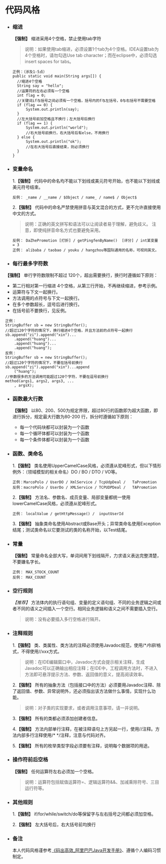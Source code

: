 # 代码风格

* ### 缩进

  **【强制】** 缩进采用4个空格，禁止使用tab字符

  > 说明：如果使用tab缩进，必须设置1个tab为4个空格。IDEA设置tab为4个空格时，请勿勾选Use tab character；而在eclipse中，必须勾选insert spaces for tabs。

  ```
  正例：（涉及1-5点）
  public static void main(String args[]) {
  	//缩进4个空格
  	String say = "hello";
  	//运算符的左右必须有一个空格
  	int flag = 0;
  	//关键词if与括号之间必须有一个空格，括号内的f与左括号，0与右括号不需要空格
  	if (flag == 0) {
  		System.out.println(say);
  	}
  	//左大括号前加空格且不换行；左大括号后换行
  	if (flag == 1) {
  		System.out.println("world");
  		//右大括号前换行，右大括号后有else，不用换行
  	} else {
  		System.out.println("ok");
  		//在右大括号后直接结束，则必须换行
  	}
  }
  ```

* ### 变量命名

  1.**【强制】** 代码中的命名均不能以下划线或美元符号开始，也不能以下划线或美元符号结束。

  ```
  反例： _name / __name / $Object / name_ / name$ / Object$
  ```

  2.**【强制】** 代码中的命名严禁使用拼音与英文混合的方式，更不允许直接使用中文的方式。

  > 说明：正确的英文拼写和语法可以让阅读者易于理解，避免歧义。 注意，即使纯拼音命名方式也要避免采用。

  ```
  反例： DaZhePromotion [打折] / getPingfenByName()  [评分] / int某变量 = 3
  正例： alibaba / taobao / youku / hangzhou等国际通用的名称，可视同英文。
  ```

* ### 每行最多字符数

**【强制】** 单行字符数限制不超过 120个，超出需要换行，换行时遵循如下原则：

- 第二行相对第一行缩进 4个空格，从第三行开始，不再继续缩进，参考示例。
- 运算符与下文一起换行。
- 方法调用的点符号与下文一起换行。
- 在多个参数超长，逗号后进行换行。
- 在括号前不要换行，见反例。

```
正例：
StringBuffer sb = new StringBuffer();
//超过120个字符的情况下，换行缩进4个空格，并且方法前的点符号一起换行
sb.append("zi").append("xin")...
	.append("huang")...
	.append("huang")...
	.append("huang");
反例：
StringBuffer sb = new StringBuffer();
//超过120个字符的情况下，不要在括号前换行
sb.append("zi").append("xin")...append
	("huang");
//参数很多的方法调用可能超过120个字符，不要在逗号前换行
method(args1, args2, args3, ...
	, argsX);
```

* ### 函数最大行数

  **【强制】** 以80、200、500为规定界限，超过80行的函数即为超大函数，即进行拆分，规定最大行数为80-200  行，拆分时遵循如下原则：

  - 每一个代码块都可以封装为一个函数
  - 每一个循环体都可以封装为一个函数
  - 每一个条件体都可以封装为一个函数

* ### 函数、类命名

  1.**【强制】** 类名使用UpperCamelCase风格，必须遵从驼峰形式，但以下情形例外：（领域模型的相关命名）DO / BO / DTO / VO等。

  ```
  正例：MarcoPolo / UserDO / XmlService / TcpUdpDeal /   TaPromotion
  反例：macroPolo / UserDo / XMLService / TCPUDPDeal /   TAPromotion
  ```

  2.**【强制】** 方法名、参数名、成员变量、局部变量都统一使用lowerCamelCase风格，必须遵从驼峰形式。

  ```
  正例： localValue / getHttpMessage() /  inputUserId
  ```

  3.**【强制】** 抽象类命名使用Abstract或Base开头；异常类命名使用Exception结尾；测试类命名以它要测试的类的名称开始，以Test结尾。

* ### 常量

  **【强制】** 常量命名全部大写，单词间用下划线隔开，力求语义表达完整清楚，不要嫌名字长。

  ```
  正例： MAX_STOCK_COUNT
  反例： MAX_COUNT
  ```

* ### 空行规则

  *【推荐】* 方法体内的执行语句组、变量的定义语句组、不同的业务逻辑之间或者不同的语义之间插入一个空行。相同业务逻辑和语义之间不需要插入空行。

  > 说明：没有必要插入多行空格进行隔开。

* ### 注释规则

  1.**【强制】** 类、类属性、类方法的注释必须使用Javadoc规范，使用/**内容*/格式，不得使用//xxx方式。

  > 说明：在IDE编辑窗口中，Javadoc方式会提示相关注释，生成Javadoc可以正确输出相应注释；在IDE中，工程调用方法时，不进入方法即可悬浮提示方法、参数、返回值的意义，提高阅读效率。

  2.**【强制】** 所有的抽象方法（包括接口中的方法）必须要用Javadoc注释、除了返回值、参数、异常说明外，还必须指出该方法做什么事情，实现什么功能。

  > 说明：对子类的实现要求，或者调用注意事项，请一并说明。

  3.**【强制】** 所有的类都必须添加创建者信息。

  4.**【强制】** 方法内部单行注释，在被注释语句上方另起一行，使用//注释。方法内部多行注释使用/* */注释，注意与代码对齐。

  5.**【强制】** 所有的枚举类型字段必须要有注释，说明每个数据项的用途。

* ### 操作符前后空格

  **【强制】** 任何运算符左右必须加一个空格。

  > 说明：运算符包括赋值运算符=、逻辑运算符&&、加减乘除符号、三目运行符等。

* ### 其他规则

  1.**【强制】** if/for/while/switch/do等保留字与左右括号之间都必须加空格。

   2.**【强制】** 左大括号后，右大括号前均换行

* ### 备注

  本人代码风格谨参考[《码出高效_阿里巴巴Java开发手册》](https://github.com/chjw8016/alibaba-java-style-guide)、遵循个人编码习惯制定。

  

